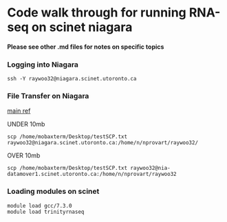 # Code walk through for running RNA-seq on scinet niagara
#### Please see other .md files for notes on specific topics 

### Logging into Niagara 
```
ssh -Y raywoo32@niagara.scinet.utoronto.ca
```

### File Transfer on Niagara 
[main ref](https://docs.scinet.utoronto.ca/index.php/Data_Management#Moving_data) 

UNDER 10mb
```
scp /home/mobaxterm/Desktop/testSCP.txt raywoo32@niagara.scinet.utoronto.ca:/home/n/nprovart/raywoo32/
```

OVER 10mb
```
scp /home/mobaxterm/Desktop/testSCP.txt raywoo32@nia-datamover1.scinet.utoronto.ca:/home/n/nprovart/raywoo32
```

### Loading modules on scinet
```
module load gcc/7.3.0
module load trinityrnaseq
```
